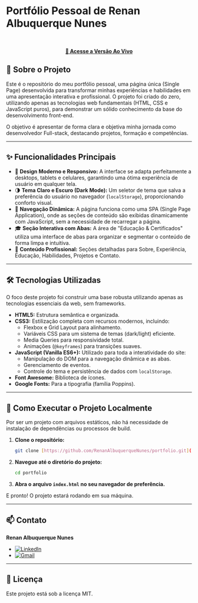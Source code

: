 # Portfólio Pessoal de Renan Albuquerque Nunes

<br>

<p align="center">
  <strong><a href="https://renanalbuquerquenunes.github.io/Meu-Portfolio/">📃 Acesse a Versão Ao Vivo</a></strong>
</p>

## 📝 Sobre o Projeto

Este é o repositório do meu portfólio pessoal, uma página única (Single Page) desenvolvida para transformar minhas experiências e habilidades em uma apresentação interativa e profissional. O projeto foi criado do zero, utilizando apenas as tecnologias web fundamentais (HTML, CSS e JavaScript puros), para demonstrar um sólido conhecimento da base do desenvolvimento front-end.

O objetivo é apresentar de forma clara e objetiva minha jornada como desenvolvedor Full-stack, destacando projetos, formação e competências.

---

## ✨ Funcionalidades Principais

* 🎨 **Design Moderno e Responsivo:** A interface se adapta perfeitamente a desktops, tablets e celulares, garantindo uma ótima experiência de usuário em qualquer tela.
* 🌗 **Tema Claro e Escuro (Dark Mode):** Um seletor de tema que salva a preferência do usuário no navegador (`localStorage`), proporcionando conforto visual.
* 📄 **Navegação Dinâmica:** A página funciona como uma SPA (Single Page Application), onde as seções de conteúdo são exibidas dinamicamente com JavaScript, sem a necessidade de recarregar a página.
* 🎓 **Seção Interativa com Abas:** A área de "Educação & Certificados" utiliza uma interface de abas para organizar e segmentar o conteúdo de forma limpa e intuitiva.
* 💼 **Conteúdo Profissional:** Seções detalhadas para Sobre, Experiência, Educação, Habilidades, Projetos e Contato.

---

## 🛠️ Tecnologias Utilizadas

O foco deste projeto foi construir uma base robusta utilizando apenas as tecnologias essenciais da web, sem frameworks.

* **HTML5:** Estrutura semântica e organizada.
* **CSS3:** Estilização completa com recursos modernos, incluindo:
    * Flexbox e Grid Layout para alinhamento.
    * Variáveis CSS para um sistema de temas (dark/light) eficiente.
    * Media Queries para responsividade total.
    * Animações (`@keyframes`) para transições suaves.
* **JavaScript (Vanilla ES6+):** Utilizado para toda a interatividade do site:
    * Manipulação do DOM para a navegação dinâmica e as abas.
    * Gerenciamento de eventos.
    * Controle do tema e persistência de dados com `localStorage`.
* **Font Awesome:** Biblioteca de ícones.
* **Google Fonts:** Para a tipografia (família Poppins).

---

## 🚀 Como Executar o Projeto Localmente

Por ser um projeto com arquivos estáticos, não há necessidade de instalação de dependências ou processos de build.

1.  **Clone o repositório:**
    ```bash
    git clone [https://github.com/RenanAlbuquerqueNunes/portfolio.git](https://github.com/RenanAlbuquerqueNunes/portfolio.git)
    ```

2.  **Navegue até o diretório do projeto:**
    ```bash
    cd portfolio
    ```

3.  **Abra o arquivo `index.html` no seu navegador de preferência.**

E pronto! O projeto estará rodando em sua máquina.

---

## 📫 Contato

**Renan Albuquerque Nunes**

* [![LinkedIn](https://img.shields.io/badge/LinkedIn-0077B5?style=for-the-badge&logo=linkedin&logoColor=white)](https://www.linkedin.com/in/renan-albuquerque-nunes/)
* [![Gmail](https://img.shields.io/badge/Gmail-EA4335?style=for-the-badge&logo=gmail&logoColor=white)](mailto:renanalnunes999@gmail.com)

---

## 📄 Licença

Este projeto está sob a licença MIT.

